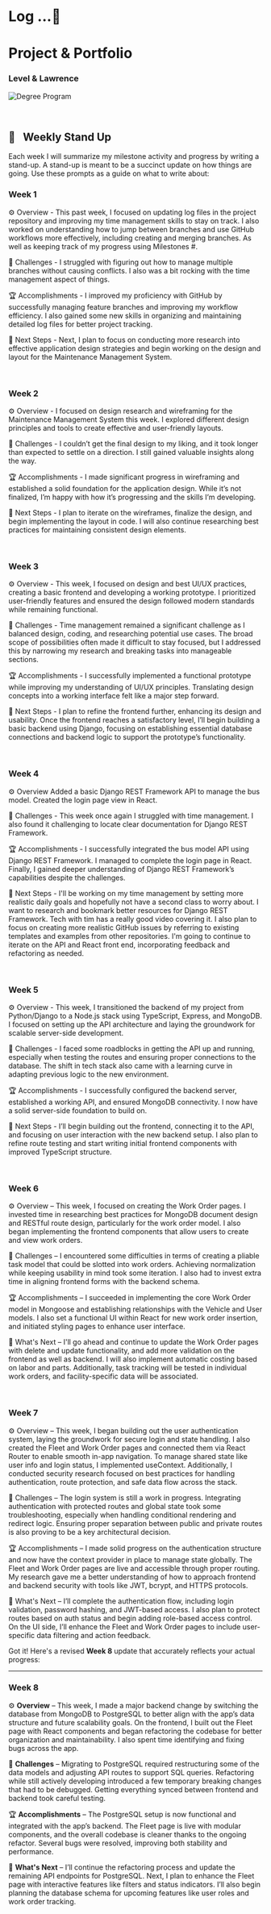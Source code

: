# Log ...🚀

# Project & Portfolio

### Level & Lawrence

![Degree Program](https://img.shields.io/badge/degree-web%20development-blue.svg)&nbsp;

<br>

## 📢 &nbsp; Weekly Stand Up

Each week I will summarize my milestone activity and progress by writing a stand-up. A stand-up is meant to be a
succinct update on how things are going. Use these prompts as a guide on what to write about:

### Week 1

⚙️ Overview - This past week, I focused on updating log files in the project repository and improving my time management
skills to stay on track. I also worked on understanding how to jump between branches and use GitHub workflows more
effectively, including creating and merging branches. As well as keeping track of my progress using Milestones #.

🌵 Challenges - I struggled with figuring out how to manage multiple branches without causing conflicts. I also was a bit
rocking with the time management aspect of things.

🏆 Accomplishments - I improved my proficiency with GitHub by successfully managing feature branches and improving my
workflow efficiency. I also gained some new skills in organizing and maintaining detailed log files for better project
tracking.

🔮 Next Steps - Next, I plan to focus on conducting more research into effective application design strategies and begin
working on the design and layout for the Maintenance Management System.

<br>

### Week 2

⚙️ Overview - I focused on design research and wireframing for the Maintenance Management System this week. I explored
different design principles and tools to create effective and user-friendly layouts.

🌵 Challenges - I couldn’t get the final design to my liking, and it took longer than expected to settle on a direction.
I still gained valuable insights along the way.

🏆 Accomplishments - I made significant progress in wireframing and established a solid foundation for the application
design. While it’s not finalized, I’m happy with how it’s progressing and the skills I’m developing.

🔮 Next Steps - I plan to iterate on the wireframes, finalize the design, and begin implementing the layout in code. I
will also continue researching best practices for maintaining consistent design elements.

<br>

### Week 3

⚙️ Overview - This week, I focused on design and best UI/UX practices, creating a basic frontend and developing a
working prototype. I prioritized user-friendly features and ensured the design followed modern standards while remaining
functional.

🌵 Challenges - Time management remained a significant challenge as I balanced design, coding, and researching potential
use cases. The broad scope of possibilities often made it difficult to stay focused, but I addressed this by narrowing
my research and breaking tasks into manageable sections.

🏆 Accomplishments - I successfully implemented a functional prototype while improving my understanding of UI/UX
principles. Translating design concepts into a working interface felt like a major step forward.

🔮 Next Steps - I plan to refine the frontend further, enhancing its design and usability. Once the frontend reaches a
satisfactory level, I’ll begin building a basic backend using Django, focusing on establishing essential database
connections and backend logic to support the prototype’s functionality.

<br>

### Week 4

⚙️ Overview
Added a basic Django REST Framework API to manage the bus model.
Created the login page view in React.

🌵 Challenges - This week once again I struggled with time management.
I also found it challenging to locate clear documentation for Django REST Framework.

🏆 Accomplishments - I successfully integrated the bus model API using Django REST Framework. I managed to complete the
login page in React. Finally, I gained deeper understanding of Django REST Framework’s capabilities despite the
challenges.

🔮 Next Steps - I'll be working on my time management by setting more realistic daily goals and hopefully not have a
second class to worry about. I want to research and bookmark better resources for Django REST Framework. Tech with tim
has a really good video covering it. I also plan to focus on creating more realistic GitHub issues by referring to
existing templates and examples from other repositories. I'm going to continue to iterate on the API and React front
end, incorporating feedback and refactoring as needed.

<br>

### Week 5

⚙️ Overview - This week, I transitioned the backend of my project from Python/Django to a Node.js stack using TypeScript, Express, and MongoDB. I focused on setting up the API architecture and laying the groundwork for scalable server-side development.

🌵 Challenges - I faced some roadblocks in getting the API up and running, especially when testing the routes and ensuring proper connections to the database. The shift in tech stack also came with a learning curve in adapting previous logic to the new environment.

🏆 Accomplishments - I successfully configured the backend server, established a working API, and ensured MongoDB connectivity. I now have a solid server-side foundation to build on.

🔮 Next Steps - I’ll begin building out the frontend, connecting it to the API, and focusing on user interaction with the new backend setup. I also plan to refine route testing and start writing initial frontend components with improved TypeScript structure.

<br>

### Week 6

⚙️ Overview – This week, I focused on creating the Work Order pages. I invested time in researching best practices for MongoDB document design and RESTful route design, particularly for the work order model. I also began implementing the frontend components that allow users to create and view work orders.

🌵 Challenges – I encountered some difficulties in terms of creating a pliable task model that could be slotted into work orders. Achieving normalization while keeping usability in mind took some iteration. I also had to invest extra time in aligning frontend forms with the backend schema.

🏆 Accomplishments – I succeeded in implementing the core Work Order model in Mongoose and establishing relationships with the Vehicle and User models. I also set a functional UI within React for new work order insertion, and initiated styling pages to enhance user interface.

🔮 What's Next – I'll go ahead and continue to update the Work Order pages with delete and update functionality, and add more validation on the frontend as well as backend. I will also implement automatic costing based on labor and parts. Additionally, task tracking will be tested in individual work orders, and facility-specific data will be associated.

<br>

### Week 7

⚙️ Overview – This week, I began building out the user authentication system, laying the groundwork for secure login and state handling. I also created the Fleet and Work Order pages and connected them via React Router to enable smooth in-app navigation. To manage shared state like user info and login status, I implemented useContext. Additionally, I conducted security research focused on best practices for handling authentication, route protection, and safe data flow across the stack.

🌵 Challenges – The login system is still a work in progress. Integrating authentication with protected routes and global state took some troubleshooting, especially when handling conditional rendering and redirect logic. Ensuring proper separation between public and private routes is also proving to be a key architectural decision.

🏆 Accomplishments – I made solid progress on the authentication structure and now have the context provider in place to manage state globally. The Fleet and Work Order pages are live and accessible through proper routing. My research gave me a better understanding of how to approach frontend and backend security with tools like JWT, bcrypt, and HTTPS protocols.

🔮 What's Next – I’ll complete the authentication flow, including login validation, password hashing, and JWT-based access. I also plan to protect routes based on auth status and begin adding role-based access control. On the UI side, I’ll enhance the Fleet and Work Order pages to include user-specific data filtering and action feedback.

Got it! Here's a revised **Week 8** update that accurately reflects your actual progress:

---

### Week 8

⚙️ **Overview** – This week, I made a major backend change by switching the database from MongoDB to PostgreSQL to better align with the app’s data structure and future scalability goals. On the frontend, I built out the Fleet page with React components and began refactoring the codebase for better organization and maintainability. I also spent time identifying and fixing bugs across the app.

🌵 **Challenges** – Migrating to PostgreSQL required restructuring some of the data models and adjusting API routes to support SQL queries. Refactoring while still actively developing introduced a few temporary breaking changes that had to be debugged. Getting everything synced between frontend and backend took careful testing.

🏆 **Accomplishments** – The PostgreSQL setup is now functional and integrated with the app’s backend. The Fleet page is live with modular components, and the overall codebase is cleaner thanks to the ongoing refactor. Several bugs were resolved, improving both stability and performance.

🔮 **What's Next** – I’ll continue the refactoring process and update the remaining API endpoints for PostgreSQL. Next, I plan to enhance the Fleet page with interactive features like filters and status indicators. I’ll also begin planning the database schema for upcoming features like user roles and work order tracking.
